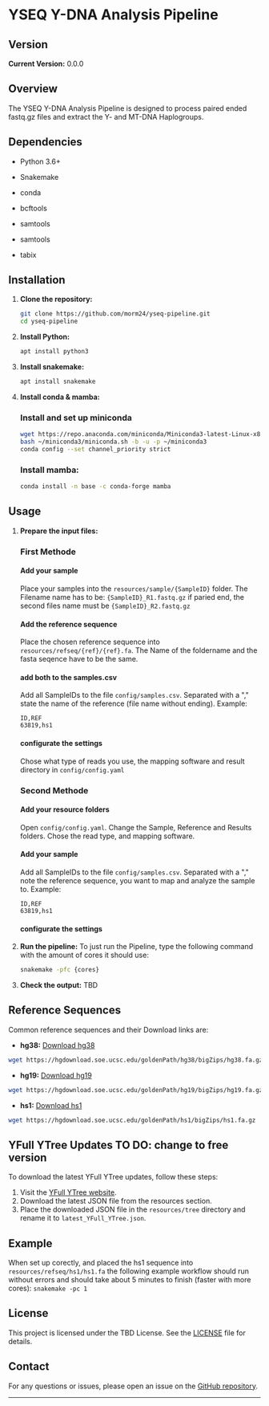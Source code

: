 # YSEQ Y-DNA Analysis Pipeline

## Version
**Current Version:** 0.0.0

## Overview
The YSEQ Y-DNA Analysis Pipeline is designed to process paired ended fastq.gz files and extract the Y- and MT-DNA Haplogroups.

## Dependencies
- Python 3.6+
- Snakemake
- conda

- bcftools
- samtools
- samtools
- tabix



## Installation
1. **Clone the repository:**
    ```sh
    git clone https://github.com/morm24/yseq-pipeline.git
    cd yseq-pipeline
    ```

2. **Install Python:**
    ```sh
    apt install python3
    ```

3. **Install snakemake:**
    ```sh
    apt install snakemake
    ```
4. **Install conda & mamba:**
    ### Install and set up miniconda 
    ```sh
    wget https://repo.anaconda.com/miniconda/Miniconda3-latest-Linux-x86_64.sh -O ~/miniconda3/miniconda.sh
    bash ~/miniconda3/miniconda.sh -b -u -p ~/miniconda3
    conda config --set channel_priority strict
    ```
    ### Install mamba:
    ```sh
    conda install -n base -c conda-forge mamba
    ```

## Usage
1. **Prepare the input files:**
    ### First Methode
    #### Add your sample
    Place your samples into the `resources/sample/{SampleID}` folder.
    The Filename name has to be: `{SampleID}_R1.fastq.gz` if paried end, the second files name must be `{SampleID}_R2.fastq.gz` 
    
    #### Add the reference sequence
    Place the chosen reference sequence into `resources/refseq/{ref}/{ref}.fa`.
    The Name of the foldername and the fasta seqence have to be the same.

    #### add both to the samples.csv
    Add all SampleIDs to the file `config/samples.csv`. 
    Separated with a "," state the name of the reference (file name without ending).    Example: 
    ```
    ID,REF
    63819,hs1
    ```
    #### configurate the settings
    Chose what type of reads you use, the mapping software and result directory in `config/config.yaml`

    ### Second Methode
    #### Add your resource folders
    Open `config/config.yaml`.
    Change the Sample, Reference and Results folders.
    Chose the read type, and mapping software.
    #### Add your sample
    Add all SampleIDs to the file `config/samples.csv`. 
    Separated with a "," note the reference sequence, you want to map and analyze the sample to.
    Example: 
    ```
    ID,REF
    63819,hs1
    ```
    #### configurate the settings



2. **Run the pipeline:**
    To just run the Pipeline, type the following command with the amount of cores it should use:
    ```sh
    snakemake -pfc {cores}
    ```

3. **Check the output:**
    TBD


## Reference Sequences
Common reference sequences and their Download links are:
- **hg38:** [Download hg38](https://hgdownload.soe.ucsc.edu/goldenPath/hg38/bigZips/hg38.fa.gz)     
```sh 
wget https://hgdownload.soe.ucsc.edu/goldenPath/hg38/bigZips/hg38.fa.gz
```
- **hg19:** [Download hg19](https://hgdownload.soe.ucsc.edu/goldenPath/hg19/bigZips/hg19.fa.gz)     
```sh 
wget https://hgdownload.soe.ucsc.edu/goldenPath/hg19/bigZips/hg19.fa.gz
```
- **hs1:**  [Download hs1](https://hgdownload.soe.ucsc.edu/goldenPath/hs1/bigZips/hs1.fa.gz)        
```sh  
wget https://hgdownload.soe.ucsc.edu/goldenPath/hs1/bigZips/hs1.fa.gz
```

## YFull YTree Updates  TO DO: change to free version
To download the latest YFull YTree updates, follow these steps:
1. Visit the [YFull YTree website](https://www.yfull.com/tree/).
2. Download the latest JSON file from the resources section.
3. Place the downloaded JSON file in the `resources/tree` directory and rename it to `latest_YFull_YTree.json`.

## Example
When set up corectly, and placed the hs1 sequence into `resources/refseq/hs1/hs1.fa` the following example workflow should run without errors and should take about 5 minutes to finish (faster with more cores): 
`snakemake -pc 1`


## License
This project is licensed under the TBD License. See the [LICENSE](LICENSE) file for details.

## Contact
For any questions or issues, please open an issue on the [GitHub repository](https://github.com/morm24/yseq-pipeline/issues).

---